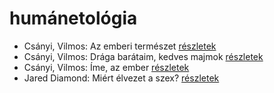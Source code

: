 # humánetológia

- Csányi, Vilmos: Az emberi természet [részletek](_details/%7Bopf.creator%7D.md#id_308)
- Csányi, Vilmos: Drága barátaim, kedves majmok [részletek](_details/%7Bopf.creator%7D.md#id_1712)
- Csányi, Vilmos: Íme, az ember [részletek](_details/%7Bopf.creator%7D.md#id_1716)
- Jared Diamond: Miért élvezet a szex? [részletek](_details/%7Bopf.creator%7D.md#id_908)